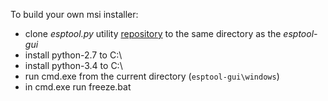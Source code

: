 To build your own msi installer:
- clone *esptool.py* utility [repository](https://github.com/themadinventor/esptool)
to the same directory as the *esptool-gui*
- install python-2.7 to C:\
- install python-3.4 to C:\
- run cmd.exe from the current directory (`esptool-gui\windows`)
- in cmd.exe run freeze.bat

